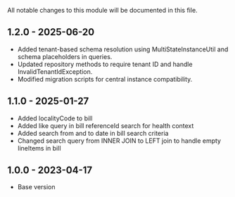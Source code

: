 
All notable changes to this module will be documented in this file.

## 1.2.0 - 2025-06-20

- Added tenant-based schema resolution using MultiStateInstanceUtil and schema placeholders in queries.
- Updated repository methods to require tenant ID and handle InvalidTenantIdException.
- Modified migration scripts for central instance compatibility.

## 1.1.0 - 2025-01-27

- Added localityCode to bill
- Added like query in bill referenceId search for health context
- Added search from and to date in bill search criteria
- Changed search query from INNER JOIN to LEFT join to handle empty lineItems in bill 

## 1.0.0 - 2023-04-17

- Base version
